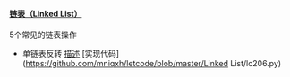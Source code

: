 #### [链表（Linked List）](https://github.com/mniqxh/letcode/tree/master/Linked%20List)

5个常见的链表操作

- 单链表反转  [描述](https://leetcode-cn.com/problems/reverse-linked-list/) [实现代码](https://github.com/mniqxh/letcode/blob/master/Linked List/lc206.py)

